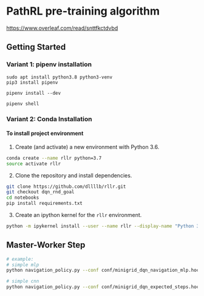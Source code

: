 # PathRL pre-training algorithm

https://www.overleaf.com/read/snttfkctdvbd


## Getting Started

### Variant 1: pipenv installation
```
sudo apt install python3.8 python3-venv
pip3 install pipenv

pipenv install --dev

pipenv shell
```

### Variant 2: Conda Installation

#### To install project environment

1. Create (and activate) a new environment with Python 3.6.
 
```bash
conda create --name rllr python=3.7
source activate rllr
```
    
2. Clone the repository and install dependencies.
```bash
git clone https://github.com/dllllb/rllr.git
git checkout dqn_rnd_goal
cd notebooks
pip install requirements.txt
```

3. Create an ipython kernel for the `rllr` environment.  
```bash
python -m ipykernel install --user --name rllr --display-name "Python 3.7 (rllr)"
```

## Master-Worker Step
```bash
# example:
# simple mlp
python navigation_policy.py --conf conf/minigrid_dqn_navigation_mlp.hocon

# simple cnn
python navigation_policy.py --conf conf/minigrid_dqn_expected_steps.hocon
```
